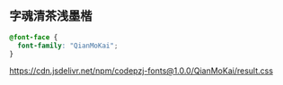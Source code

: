 ## 字魂清茶浅墨楷

```css
@font-face {
  font-family: "QianMoKai";
}
```

https://cdn.jsdelivr.net/npm/codepzj-fonts@1.0.0/QianMoKai/result.css
